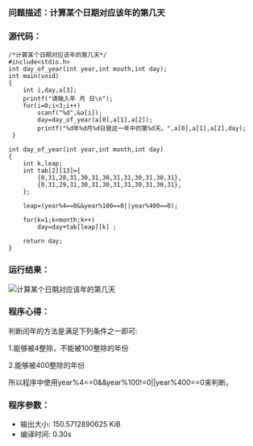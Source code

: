 ### 问题描述：计算某个日期对应该年的第几天  
### 源代码：
	/*计算某个日期对应该年的第几天*/
	#include<stdio.h>
	int day_of_year(int year,int mouth,int day);
	int main(void)
	{
		int i,day,a[3];
		printf("请输入年 月 日\n"); 
		for(i=0;i<3;i++)
			scanf("%d",&a[i]);
			day=day_of_year(a[0],a[1],a[2]);
			printf("%d年%d月%d日是这一年中的第%d天。",a[0],a[1],a[2],day);
	 } 
	
	int day_of_year(int year,int month,int day)
	{
		int k,leap;
		int tab[2][13]={
			{0,31,28,31,30,31,30,31,31,30,31,30,31},
			{0,31,29,31,30,31,30,31,31,30,31,30,31},  
		};
		
		leap=(year%4==0&&year%100==0||year%400==0);
		
		for(k=1;k<month;k++)
			day=day+tab[leap][k] ;
			
		return day;
	}
### 运行结果：
![计算某个日期对应该年的第几天](https://upload-images.jianshu.io/upload_images/6770220-1c592329b7b803a6.png?imageMogr2/auto-orient/strip%7CimageView2/2/w/1240)


### 程序心得：
判断闰年的方法是满足下列条件之一即可:

1.能够被4整除，不能被100整除的年份

2.能够被400整除的年份

所以程序中使用year%4==0&&year%100!=0||year%400==0来判断。

### 程序参数：
- 输出大小: 150.5712890625 KiB
- 编译时间: 0.30s

